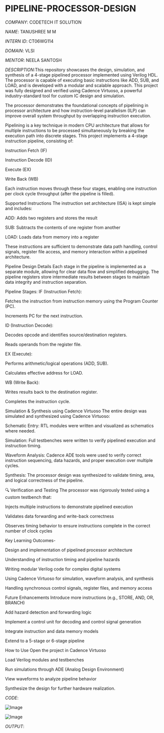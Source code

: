 # PIPELINE-PROCESSOR-DESIGN

*COMPANY*: CODETECH IT SOLUTION

*NAME*: TANUSHREE M M

*INTERN ID*: CT06WG114

*DOMAIN*: VLSI

*MENTOR*: NEELA SANTOSH

*DESCRIPTION*:This repository showcases the design, simulation, and synthesis of a 4-stage pipelined processor implemented using Verilog HDL. The processor is capable of executing basic instructions like ADD, SUB, and LOAD, and is developed with a modular and scalable approach. This project was fully designed and verified using Cadence Virtuoso, a powerful industry-standard tool for custom IC design and simulation.

The processor demonstrates the foundational concepts of pipelining in processor architecture and how instruction-level parallelism (ILP) can improve overall system throughput by overlapping instruction execution.

Pipelining is a key technique in modern CPU architecture that allows for multiple instructions to be processed simultaneously by breaking the execution path into discrete stages. This project implements a 4-stage instruction pipeline, consisting of:

Instruction Fetch (IF)

Instruction Decode (ID)

Execute (EX)

Write Back (WB)

Each instruction moves through these four stages, enabling one instruction per clock cycle throughput (after the pipeline is filled).

Supported Instructions
The instruction set architecture (ISA) is kept simple and includes:

ADD: Adds two registers and stores the result

SUB: Subtracts the contents of one register from another

LOAD: Loads data from memory into a register

These instructions are sufficient to demonstrate data path handling, control signals, register file access, and memory interaction within a pipelined architecture.

Pipeline Design Details
Each stage in the pipeline is implemented as a separate module, allowing for clear data flow and simplified debugging. The pipeline registers store intermediate results between stages to maintain data integrity and instruction separation.

Pipeline Stages:
IF (Instruction Fetch):

Fetches the instruction from instruction memory using the Program Counter (PC).

Increments PC for the next instruction.

ID (Instruction Decode):

Decodes opcode and identifies source/destination registers.

Reads operands from the register file.

EX (Execute):

Performs arithmetic/logical operations (ADD, SUB).

Calculates effective address for LOAD.

WB (Write Back):

Writes results back to the destination register.

Completes the instruction cycle.

Simulation & Synthesis using Cadence Virtuoso
The entire design was simulated and synthesized using Cadence Virtuoso:

Schematic Entry: RTL modules were written and visualized as schematics where needed.

Simulation: Full testbenches were written to verify pipelined execution and instruction timing.

Waveform Analysis: Cadence ADE tools were used to verify correct instruction sequencing, data hazards, and proper execution over multiple cycles.

Synthesis: The processor design was synthesized to validate timing, area, and logical correctness of the pipeline.

🔍 Verification and Testing
The processor was rigorously tested using a custom testbench that:

Injects multiple instructions to demonstrate pipelined execution

Validates data forwarding and write-back correctness

Observes timing behavior to ensure instructions complete in the correct number of clock cycles

Key Learning Outcomes-

Design and implementation of pipelined processor architecture

Understanding of instruction timing and pipeline hazards

Writing modular Verilog code for complex digital systems

Using Cadence Virtuoso for simulation, waveform analysis, and synthesis

Handling synchronous control signals, register files, and memory access

Future Enhancements
Introduce more instructions (e.g., STORE, AND, OR, BRANCH)

Add hazard detection and forwarding logic

Implement a control unit for decoding and control signal generation

Integrate instruction and data memory models

Extend to a 5-stage or 6-stage pipeline

How to Use
Open the project in Cadence Virtuoso

Load Verilog modules and testbenches

Run simulations through ADE (Analog Design Environment)

View waveforms to analyze pipeline behavior

Synthesize the design for further hardware realization.

*CODE*:

![Image](https://github.com/user-attachments/assets/75deab92-ba82-4740-b858-be0d4b84aac5)

![Image](https://github.com/user-attachments/assets/1fef72bd-b9db-4744-8d5c-5257026fa9e7)


*OUTPUT*: 











